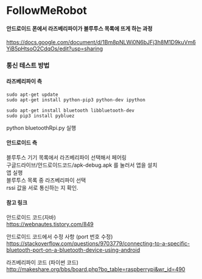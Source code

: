 # FollowMeRobot

#### 안드로이드 폰에서 라즈베리파이가 블루투스 목록에 뜨게 하는 과정
https://docs.google.com/document/d/1Bm8pNLWi0N6bJFj3h8M1D9kuVm6YiB5pHtsoO2CdqOs/edit?usp=sharing

### 통신 테스트 방법

#### 라즈베리파이 측

```
sudo apt-get update
sudo apt-get install python-pip3 python-dev ipython

sudo apt-get install bluetooth libbluetooth-dev
sudo pip3 install pybluez
```
python bluetoothRpi.py 실행

#### 안드로이드 측
블루투스 기기 목록에서  라즈베리파이 선택해서 페어링  
구글드라이브/안드로이드코드/apk-debug.apk 를 눌러서 앱을 설치  
	앱 실행  
	블루투스 목록 중 라즈베리파이 선택  
	rssi 값을 서로 통신하는 지 확인.


#### 참고 링크

안드로이드 코드(자바)  
https://webnautes.tistory.com/849  

안드로이드 코드에서 수정 사항 
(port 번호 수정)  
https://stackoverflow.com/questions/9703779/connecting-to-a-specific-bluetooth-port-on-a-bluetooth-device-using-android  

라즈베리파이 코드 (파이썬 코드)  
http://makeshare.org/bbs/board.php?bo_table=raspberrypi&wr_id=490  
